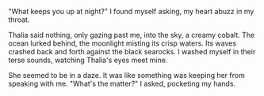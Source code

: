 "What keeps you up at night?" I found myself asking, my heart abuzz in my throat.

Thalia said nothing, only gazing past me, into the sky, a creamy cobalt. The ocean lurked behind, the moonlight misting its crisp waters. Its waves crashed back and forth against the black searocks. I washed myself in their terse sounds, watching Thalia's eyes meet mine.

She seemed to be in a daze. It was like something was keeping her from speaking with me. "What's the matter?" I asked, pocketing my hands.

